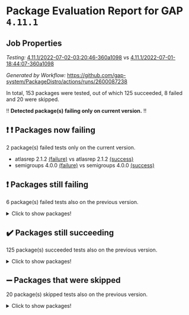 # Package Evaluation Report for GAP `4.11.1`

## Job Properties

*Testing:* [4.11.1/2022-07-02-03:20:46-360a1098](https://github.com/gap-system/PackageDistro/blob/data/reports/4.11.1/2022-07-02-03:20:46-360a1098) vs [4.11.1/2022-07-01-18:44:07-360a1098](https://github.com/gap-system/PackageDistro/blob/data/reports/4.11.1/2022-07-01-18:44:07-360a1098)

*Generated by Workflow:* https://github.com/gap-system/PackageDistro/actions/runs/2600087238

In total, 153 packages were tested, out of which 125 succeeded, 8 failed and 20 were skipped.

:bangbang: **Detected package(s) failing only on current version.** :bangbang:

## :exclamation: :exclamation: Packages now failing

2 package(s) failed tests only on the current version.
- atlasrep 2.1.2 [(failure)](https://github.com/gap-system/PackageDistro/runs/7159198185?check_suite_focus=true) vs atlasrep 2.1.2 [(success)](https://github.com/gap-system/PackageDistro/runs/7154950531?check_suite_focus=true)
- semigroups 4.0.0 [(failure)](https://github.com/gap-system/PackageDistro/runs/7159201958?check_suite_focus=true) vs semigroups 4.0.0 [(success)](https://github.com/gap-system/PackageDistro/runs/7154959863?check_suite_focus=true)

## :exclamation: Packages still failing

6 package(s) failed tests also on the previous version.
<details><summary>Click to show packages!</summary>

- fining 1.4.1 [(failure)](https://github.com/gap-system/PackageDistro/runs/7159199383?check_suite_focus=true)
- francy 1.2.4 [(failure)](https://github.com/gap-system/PackageDistro/runs/7159199609?check_suite_focus=true)
- hap 1.43 [(failure)](https://github.com/gap-system/PackageDistro/runs/7159200123?check_suite_focus=true)
- normalizinterface 1.3.2 [(failure)](https://github.com/gap-system/PackageDistro/runs/7159201221?check_suite_focus=true)
- packagemanager 1.2 [(failure)](https://github.com/gap-system/PackageDistro/runs/7159201359?check_suite_focus=true)
- recog 1.3.2 [(failure)](https://github.com/gap-system/PackageDistro/runs/7159201779?check_suite_focus=true)
</details>

## :heavy_check_mark: Packages still succeeding

125 package(s) succeeded tests also on the previous version.
<details><summary>Click to show packages!</summary>

- ace 5.4 [(success)](https://github.com/gap-system/PackageDistro/runs/7159197988?check_suite_focus=true)
- aclib 1.3.2 [(success)](https://github.com/gap-system/PackageDistro/runs/7159198029?check_suite_focus=true)
- agt 0.2 [(success)](https://github.com/gap-system/PackageDistro/runs/7159198067?check_suite_focus=true)
- alnuth 3.2.1 [(success)](https://github.com/gap-system/PackageDistro/runs/7159198100?check_suite_focus=true)
- anupq 3.2.6 [(success)](https://github.com/gap-system/PackageDistro/runs/7159198143?check_suite_focus=true)
- autodoc 2022.03.10 [(success)](https://github.com/gap-system/PackageDistro/runs/7159198223?check_suite_focus=true)
- automata 1.15 [(success)](https://github.com/gap-system/PackageDistro/runs/7159198255?check_suite_focus=true)
- automgrp 1.3.2 [(success)](https://github.com/gap-system/PackageDistro/runs/7159198289?check_suite_focus=true)
- autpgrp 1.10.2 [(success)](https://github.com/gap-system/PackageDistro/runs/7159198331?check_suite_focus=true)
- cap 2022.06-05 [(success)](https://github.com/gap-system/PackageDistro/runs/7159198358?check_suite_focus=true)
- caratinterface 2.3.3 [(success)](https://github.com/gap-system/PackageDistro/runs/7159198391?check_suite_focus=true)
- cddinterface 2020.06.24 [(success)](https://github.com/gap-system/PackageDistro/runs/7159198418?check_suite_focus=true)
- circle 1.6.5 [(success)](https://github.com/gap-system/PackageDistro/runs/7159198449?check_suite_focus=true)
- classicpres 1.22 [(success)](https://github.com/gap-system/PackageDistro/runs/7159198472?check_suite_focus=true)
- cohomolo 1.6.10 [(success)](https://github.com/gap-system/PackageDistro/runs/7159198496?check_suite_focus=true)
- congruence 1.2.4 [(success)](https://github.com/gap-system/PackageDistro/runs/7159198522?check_suite_focus=true)
- corelg 1.56 [(success)](https://github.com/gap-system/PackageDistro/runs/7159198541?check_suite_focus=true)
- crime 1.6 [(success)](https://github.com/gap-system/PackageDistro/runs/7159198573?check_suite_focus=true)
- crisp 1.4.5 [(success)](https://github.com/gap-system/PackageDistro/runs/7159198609?check_suite_focus=true)
- crypting 0.10 [(success)](https://github.com/gap-system/PackageDistro/runs/7159198648?check_suite_focus=true)
- cryst 4.1.24 [(success)](https://github.com/gap-system/PackageDistro/runs/7159198680?check_suite_focus=true)
- crystcat 1.1.9 [(success)](https://github.com/gap-system/PackageDistro/runs/7159198752?check_suite_focus=true)
- ctbllib 1.3.4 [(success)](https://github.com/gap-system/PackageDistro/runs/7159198803?check_suite_focus=true)
- cubefree 1.19 [(success)](https://github.com/gap-system/PackageDistro/runs/7159198854?check_suite_focus=true)
- curlinterface 2.2.2 [(success)](https://github.com/gap-system/PackageDistro/runs/7159198909?check_suite_focus=true)
- cvec 2.7.5 [(success)](https://github.com/gap-system/PackageDistro/runs/7159198937?check_suite_focus=true)
- datastructures 0.2.7 [(success)](https://github.com/gap-system/PackageDistro/runs/7159198982?check_suite_focus=true)
- deepthought 1.0.5 [(success)](https://github.com/gap-system/PackageDistro/runs/7159199014?check_suite_focus=true)
- design 1.7 [(success)](https://github.com/gap-system/PackageDistro/runs/7159199046?check_suite_focus=true)
- difsets 2.3.1 [(success)](https://github.com/gap-system/PackageDistro/runs/7159199084?check_suite_focus=true)
- digraphs 1.5.3 [(success)](https://github.com/gap-system/PackageDistro/runs/7159199118?check_suite_focus=true)
- edim 1.3.5 [(success)](https://github.com/gap-system/PackageDistro/runs/7159199172?check_suite_focus=true)
- example 4.3.1 [(success)](https://github.com/gap-system/PackageDistro/runs/7159199204?check_suite_focus=true)
- factint 1.6.3 [(success)](https://github.com/gap-system/PackageDistro/runs/7159199279?check_suite_focus=true)
- ferret 1.0.8 [(success)](https://github.com/gap-system/PackageDistro/runs/7159199316?check_suite_focus=true)
- fga 1.4.0 [(success)](https://github.com/gap-system/PackageDistro/runs/7159199345?check_suite_focus=true)
- float 1.0.3 [(success)](https://github.com/gap-system/PackageDistro/runs/7159199423?check_suite_focus=true)
- format 1.4.3 [(success)](https://github.com/gap-system/PackageDistro/runs/7159199460?check_suite_focus=true)
- forms 1.2.7 [(success)](https://github.com/gap-system/PackageDistro/runs/7159199505?check_suite_focus=true)
- fplsa 1.2.5 [(success)](https://github.com/gap-system/PackageDistro/runs/7159199537?check_suite_focus=true)
- fr 2.4.8 [(success)](https://github.com/gap-system/PackageDistro/runs/7159199574?check_suite_focus=true)
- fwtree 1.3 [(success)](https://github.com/gap-system/PackageDistro/runs/7159199686?check_suite_focus=true)
- gbnp 1.0.5 [(success)](https://github.com/gap-system/PackageDistro/runs/7159199738?check_suite_focus=true)
- generalizedmorphismsforcap 2022.05-01 [(success)](https://github.com/gap-system/PackageDistro/runs/7159199780?check_suite_focus=true)
- genss 1.6.6 [(success)](https://github.com/gap-system/PackageDistro/runs/7159199814?check_suite_focus=true)
- gradedringforhomalg 2022.03-01 [(success)](https://github.com/gap-system/PackageDistro/runs/7159199856?check_suite_focus=true)
- grape 4.8.5 [(success)](https://github.com/gap-system/PackageDistro/runs/7159199890?check_suite_focus=true)
- groupoids 1.69 [(success)](https://github.com/gap-system/PackageDistro/runs/7159199927?check_suite_focus=true)
- grpconst 2.6.2 [(success)](https://github.com/gap-system/PackageDistro/runs/7159200011?check_suite_focus=true)
- guarana 0.96.3 [(success)](https://github.com/gap-system/PackageDistro/runs/7159200051?check_suite_focus=true)
- guava 3.16 [(success)](https://github.com/gap-system/PackageDistro/runs/7159200087?check_suite_focus=true)
- hapcryst 0.1.14 [(success)](https://github.com/gap-system/PackageDistro/runs/7159200172?check_suite_focus=true)
- hecke 1.5.3 [(success)](https://github.com/gap-system/PackageDistro/runs/7159200206?check_suite_focus=true)
- help 3.5 [(success)](https://github.com/gap-system/PackageDistro/runs/7159200243?check_suite_focus=true)
- idrel 2.44 [(success)](https://github.com/gap-system/PackageDistro/runs/7159200274?check_suite_focus=true)
- images 1.3.1 [(success)](https://github.com/gap-system/PackageDistro/runs/7159200327?check_suite_focus=true)
- intpic 0.3.0 [(success)](https://github.com/gap-system/PackageDistro/runs/7159200362?check_suite_focus=true)
- io 4.7.2 [(success)](https://github.com/gap-system/PackageDistro/runs/7159200398?check_suite_focus=true)
- irredsol 1.4.3 [(success)](https://github.com/gap-system/PackageDistro/runs/7159200427?check_suite_focus=true)
- json 2.1.0 [(success)](https://github.com/gap-system/PackageDistro/runs/7159200491?check_suite_focus=true)
- jupyterkernel 1.4.1 [(success)](https://github.com/gap-system/PackageDistro/runs/7159200526?check_suite_focus=true)
- jupyterviz 1.5.1 [(success)](https://github.com/gap-system/PackageDistro/runs/7159200569?check_suite_focus=true)
- kan 1.34 [(success)](https://github.com/gap-system/PackageDistro/runs/7159200608?check_suite_focus=true)
- kbmag 1.5.9 [(success)](https://github.com/gap-system/PackageDistro/runs/7159200642?check_suite_focus=true)
- laguna 3.9.5 [(success)](https://github.com/gap-system/PackageDistro/runs/7159200684?check_suite_focus=true)
- liealgdb 2.2.1 [(success)](https://github.com/gap-system/PackageDistro/runs/7159200711?check_suite_focus=true)
- liepring 2.6 [(success)](https://github.com/gap-system/PackageDistro/runs/7159200738?check_suite_focus=true)
- liering 2.4.2 [(success)](https://github.com/gap-system/PackageDistro/runs/7159200761?check_suite_focus=true)
- linearalgebraforcap 2022.06-03 [(success)](https://github.com/gap-system/PackageDistro/runs/7159200784?check_suite_focus=true)
- loops 3.4.1 [(success)](https://github.com/gap-system/PackageDistro/runs/7159200804?check_suite_focus=true)
- lpres 1.0.3 [(success)](https://github.com/gap-system/PackageDistro/runs/7159200825?check_suite_focus=true)
- majoranaalgebras 1.4 [(success)](https://github.com/gap-system/PackageDistro/runs/7159200853?check_suite_focus=true)
- mapclass 1.4.5 [(success)](https://github.com/gap-system/PackageDistro/runs/7159200866?check_suite_focus=true)
- matgrp 0.64 [(success)](https://github.com/gap-system/PackageDistro/runs/7159200887?check_suite_focus=true)
- modisom 2.5.2 [(success)](https://github.com/gap-system/PackageDistro/runs/7159200905?check_suite_focus=true)
- modulepresentationsforcap 2022.05-03 [(success)](https://github.com/gap-system/PackageDistro/runs/7159200919?check_suite_focus=true)
- monoidalcategories 2022.06-07 [(success)](https://github.com/gap-system/PackageDistro/runs/7159200936?check_suite_focus=true)
- nconvex 2020.11-04 [(success)](https://github.com/gap-system/PackageDistro/runs/7159200966?check_suite_focus=true)
- nilmat 1.4.1 [(success)](https://github.com/gap-system/PackageDistro/runs/7159201032?check_suite_focus=true)
- nock 1.5 [(success)](https://github.com/gap-system/PackageDistro/runs/7159201174?check_suite_focus=true)
- nq 2.5.8 [(success)](https://github.com/gap-system/PackageDistro/runs/7159201246?check_suite_focus=true)
- numericalsgps 1.3.0 [(success)](https://github.com/gap-system/PackageDistro/runs/7159201282?check_suite_focus=true)
- openmath 11.5.1 [(success)](https://github.com/gap-system/PackageDistro/runs/7159201306?check_suite_focus=true)
- orb 4.8.4 [(success)](https://github.com/gap-system/PackageDistro/runs/7159201337?check_suite_focus=true)
- patternclass 2.4.2 [(success)](https://github.com/gap-system/PackageDistro/runs/7159201383?check_suite_focus=true)
- permut 2.0.4 [(success)](https://github.com/gap-system/PackageDistro/runs/7159201414?check_suite_focus=true)
- polenta 1.3.10 [(success)](https://github.com/gap-system/PackageDistro/runs/7159201439?check_suite_focus=true)
- polymaking 0.8.6 [(success)](https://github.com/gap-system/PackageDistro/runs/7159201471?check_suite_focus=true)
- primgrp 3.4.2 [(success)](https://github.com/gap-system/PackageDistro/runs/7159201496?check_suite_focus=true)
- profiling 2.5.0 [(success)](https://github.com/gap-system/PackageDistro/runs/7159201531?check_suite_focus=true)
- qpa 1.33 [(success)](https://github.com/gap-system/PackageDistro/runs/7159201565?check_suite_focus=true)
- quagroup 1.8.3 [(success)](https://github.com/gap-system/PackageDistro/runs/7159201605?check_suite_focus=true)
- radiroot 2.9 [(success)](https://github.com/gap-system/PackageDistro/runs/7159201649?check_suite_focus=true)
- rcwa 4.6.4 [(success)](https://github.com/gap-system/PackageDistro/runs/7159201685?check_suite_focus=true)
- rds 1.8 [(success)](https://github.com/gap-system/PackageDistro/runs/7159201726?check_suite_focus=true)
- repndecomp 1.2.1 [(success)](https://github.com/gap-system/PackageDistro/runs/7159201812?check_suite_focus=true)
- repsn 3.1.0 [(success)](https://github.com/gap-system/PackageDistro/runs/7159201846?check_suite_focus=true)
- resclasses 4.7.2 [(success)](https://github.com/gap-system/PackageDistro/runs/7159201895?check_suite_focus=true)
- scscp 2.3.1 [(success)](https://github.com/gap-system/PackageDistro/runs/7159201926?check_suite_focus=true)
- sglppow 2.2 [(success)](https://github.com/gap-system/PackageDistro/runs/7159201993?check_suite_focus=true)
- sgpviz 0.999.5 [(success)](https://github.com/gap-system/PackageDistro/runs/7159202019?check_suite_focus=true)
- simpcomp 2.1.14 [(success)](https://github.com/gap-system/PackageDistro/runs/7159202056?check_suite_focus=true)
- singular 2020.12.18 [(success)](https://github.com/gap-system/PackageDistro/runs/7159202084?check_suite_focus=true)
- sla 1.5.3 [(success)](https://github.com/gap-system/PackageDistro/runs/7159202118?check_suite_focus=true)
- smallgrp 1.5 [(success)](https://github.com/gap-system/PackageDistro/runs/7159202155?check_suite_focus=true)
- smallsemi 0.6.13 [(success)](https://github.com/gap-system/PackageDistro/runs/7159202193?check_suite_focus=true)
- sonata 2.9.4 [(success)](https://github.com/gap-system/PackageDistro/runs/7159202219?check_suite_focus=true)
- sophus 1.25 [(success)](https://github.com/gap-system/PackageDistro/runs/7159202251?check_suite_focus=true)
- spinsym 1.5.2 [(success)](https://github.com/gap-system/PackageDistro/runs/7159202300?check_suite_focus=true)
- symbcompcc 1.3.2 [(success)](https://github.com/gap-system/PackageDistro/runs/7159202339?check_suite_focus=true)
- thelma 1.3 [(success)](https://github.com/gap-system/PackageDistro/runs/7159202377?check_suite_focus=true)
- tomlib 1.2.9 [(success)](https://github.com/gap-system/PackageDistro/runs/7159202416?check_suite_focus=true)
- toric 1.9.5 [(success)](https://github.com/gap-system/PackageDistro/runs/7159202463?check_suite_focus=true)
- transgrp 3.6.2 [(success)](https://github.com/gap-system/PackageDistro/runs/7159202500?check_suite_focus=true)
- ugaly 4.0.2 [(success)](https://github.com/gap-system/PackageDistro/runs/7159202559?check_suite_focus=true)
- unipot 1.5 [(success)](https://github.com/gap-system/PackageDistro/runs/7159202604?check_suite_focus=true)
- unitlib 4.1.0 [(success)](https://github.com/gap-system/PackageDistro/runs/7159202663?check_suite_focus=true)
- utils 0.72 [(success)](https://github.com/gap-system/PackageDistro/runs/7159202697?check_suite_focus=true)
- uuid 0.7 [(success)](https://github.com/gap-system/PackageDistro/runs/7159202726?check_suite_focus=true)
- walrus 0.9991 [(success)](https://github.com/gap-system/PackageDistro/runs/7159202774?check_suite_focus=true)
- wedderga 4.10.2 [(success)](https://github.com/gap-system/PackageDistro/runs/7159202819?check_suite_focus=true)
- xmod 2.88 [(success)](https://github.com/gap-system/PackageDistro/runs/7159202855?check_suite_focus=true)
- xmodalg 1.22 [(success)](https://github.com/gap-system/PackageDistro/runs/7159202901?check_suite_focus=true)
- yangbaxter 0.10.0 [(success)](https://github.com/gap-system/PackageDistro/runs/7159202942?check_suite_focus=true)
- zeromqinterface 0.13 [(success)](https://github.com/gap-system/PackageDistro/runs/7159202987?check_suite_focus=true)
</details>

## :heavy_minus_sign: Packages that were skipped

20 package(s) skipped tests also on the previous version.
<details><summary>Click to show packages!</summary>

- 4ti2interface 2022.03-01 [(skipped)](https://github.com/gap-system/PackageDistro/runs/7159146412?check_suite_focus=true)
- browse 1.8.14 [(skipped)](https://github.com/gap-system/PackageDistro/runs/7159146412?check_suite_focus=true)
- examplesforhomalg 2022.03-01 [(skipped)](https://github.com/gap-system/PackageDistro/runs/7159146412?check_suite_focus=true)
- gapdoc 1.6.5 [(skipped)](https://github.com/gap-system/PackageDistro/runs/7159146412?check_suite_focus=true)
- gauss 2022.03-01 [(skipped)](https://github.com/gap-system/PackageDistro/runs/7159146412?check_suite_focus=true)
- gaussforhomalg 2022.03-01 [(skipped)](https://github.com/gap-system/PackageDistro/runs/7159146412?check_suite_focus=true)
- gradedmodules 2022.03-01 [(skipped)](https://github.com/gap-system/PackageDistro/runs/7159146412?check_suite_focus=true)
- homalg 2022.03-01 [(skipped)](https://github.com/gap-system/PackageDistro/runs/7159146412?check_suite_focus=true)
- homalgtocas 2022.03-01 [(skipped)](https://github.com/gap-system/PackageDistro/runs/7159146412?check_suite_focus=true)
- io_forhomalg 2022.03-01 [(skipped)](https://github.com/gap-system/PackageDistro/runs/7159146412?check_suite_focus=true)
- itc 1.5.1 [(skipped)](https://github.com/gap-system/PackageDistro/runs/7159146412?check_suite_focus=true)
- localizeringforhomalg 2022.03-01 [(skipped)](https://github.com/gap-system/PackageDistro/runs/7159146412?check_suite_focus=true)
- matricesforhomalg 2022.04-01 [(skipped)](https://github.com/gap-system/PackageDistro/runs/7159146412?check_suite_focus=true)
- modules 2022.03-01 [(skipped)](https://github.com/gap-system/PackageDistro/runs/7159146412?check_suite_focus=true)
- polycyclic 2.16 [(skipped)](https://github.com/gap-system/PackageDistro/runs/7159146412?check_suite_focus=true)
- ringsforhomalg 2022.04-01 [(skipped)](https://github.com/gap-system/PackageDistro/runs/7159146412?check_suite_focus=true)
- sco 2022.03-01 [(skipped)](https://github.com/gap-system/PackageDistro/runs/7159146412?check_suite_focus=true)
- toolsforhomalg 2022.05-01 [(skipped)](https://github.com/gap-system/PackageDistro/runs/7159146412?check_suite_focus=true)
- toricvarieties 2022.03.23 [(skipped)](https://github.com/gap-system/PackageDistro/runs/7159146412?check_suite_focus=true)
- xgap 4.31 [(skipped)](https://github.com/gap-system/PackageDistro/runs/7159146412?check_suite_focus=true)
</details>

